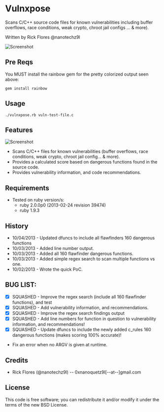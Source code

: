 
Vulnxpose
==============

Scans C/C++ source code files for known vulnerabilities including buffer overflows, race conditions, weak crypto, chroot jail configs ... & more).

Written by Rick Flores @nanotechz9l

![Screenshot](http://img10.imageshack.us/img10/7636/fpg5.png)

## Pre Reqs

You MUST install the rainbow gem for the pretty colorized output seen above:

	gem install rainbow
	
## Usage
	./vulnxpose.rb vuln-test-file.c
	
## Features

 ![Screenshot](http://img600.imageshack.us/img600/1108/to5y.png)

* Scans C/C++ files for known vulnerabilities (buffer overflows, race conditions, weak crypto, chroot jail config... & more).
* Provides a calculated score based on dangerous functions found in the source code.
* Provides vulnerability information, and code recommendations. 

## Requirements
* Tested on ruby version/s:
	* ruby 2.0.0p0 (2013-02-24 revision 39474)
	* ruby 1.9.3

## History
* 10/04/2013 - Updated dfuncs to include all flawfinders 160 dangerous functions
* 10/03/2013 - Added line number output.
* 10/03/2013 - Added all 160 flawfinder dangerous functions.
* 10/03/2013 - Added simple regex search to scan multiple functions vs one.
* 10/02/2013 - Wrote the quick PoC.

## BUG LIST:
* [X] SQUASHED - Improve the regex search (include all 160 flawfinder functions), and test
* [X] SQUASHED - Add vulnerability information, and recommendations.
* [X] SQUASHED - Improve the regex search findings output
* [X] SQUASHED - Add line numbers for function in question to vulnerability information, and recommendations!
* [X] SQUASHED - Update dfuncs to include the newly added c_rules 160 dangerous functions (makes scoring 100% accurate)!
* Fix an error when no ARGV is given at runtime.

## Credits
* Rick Flores (@nanotechz9l) -- 0xnanoquetz9l[--at--]gmail.com

## License
This code is free software; you can redistribute it and/or modify it under the
terms of the new BSD License.
